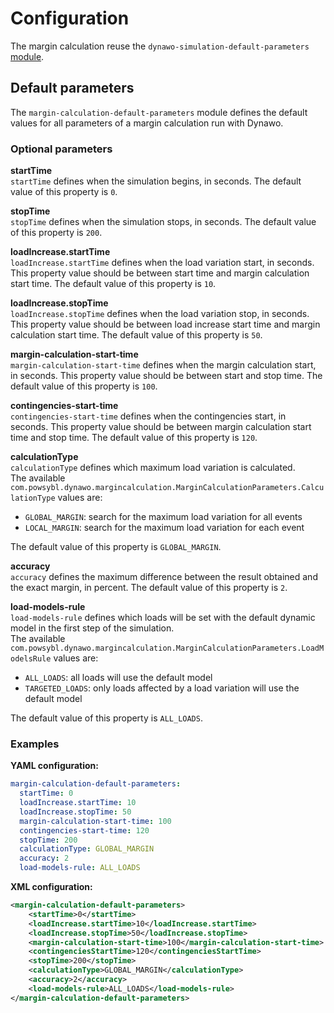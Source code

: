 # Configuration

The margin calculation reuse the `dynawo-simulation-default-parameters` [module](../dynamic_simulation/configuration.md#default-parameters).

## Default parameters
The `margin-calculation-default-parameters` module defines the default values for all parameters of a margin calculation run with Dynawo.  

### Optional parameters

**startTime**  
`startTime` defines when the simulation begins, in seconds.
The default value of this property is `0`.

**stopTime**  
`stopTime` defines when the simulation stops, in seconds.
The default value of this property is `200`.

**loadIncrease.startTime**  
`loadIncrease.startTime` defines when the load variation start, in seconds.
This property value should be between start time and margin calculation start time.
The default value of this property is `10`.

**loadIncrease.stopTime**  
`loadIncrease.stopTime` defines when the load variation stop, in seconds.
This property value should be between load increase start time and margin calculation start time.
The default value of this property is `50`.

**margin-calculation-start-time**  
`margin-calculation-start-time` defines when the margin calculation start, in seconds.
This property value should be between start and stop time.
The default value of this property is `100`.

**contingencies-start-time**  
`contingencies-start-time` defines when the contingencies start, in seconds.
This property value should be between margin calculation start time and stop time.
The default value of this property is `120`.

**calculationType**  
`calculationType` defines which maximum load variation is calculated.  
The available `com.powsybl.dynawo.margincalculation.MarginCalculationParameters.CalculationType` values are:
- `GLOBAL_MARGIN`: search for the maximum load variation for all events
- `LOCAL_MARGIN`: search for the maximum load variation for each event

The default value of this property is `GLOBAL_MARGIN`.

**accuracy**  
`accuracy` defines the maximum difference between the result obtained and the exact margin, in percent.
The default value of this property is `2`.

**load-models-rule**  
`load-models-rule` defines which loads will be set with the default dynamic model in the first step of the simulation.  
The available `com.powsybl.dynawo.margincalculation.MarginCalculationParameters.LoadModelsRule` values are:
- `ALL_LOADS`: all loads will use the default model
- `TARGETED_LOADS`: only loads affected by a load variation will use the default model

The default value of this property is `ALL_LOADS`.


### Examples

**YAML configuration:**
```yaml
margin-calculation-default-parameters:
  startTime: 0
  loadIncrease.startTime: 10
  loadIncrease.stopTime: 50
  margin-calculation-start-time: 100
  contingencies-start-time: 120
  stopTime: 200
  calculationType: GLOBAL_MARGIN
  accuracy: 2
  load-models-rule: ALL_LOADS
```

**XML configuration:**
```xml
<margin-calculation-default-parameters>
    <startTime>0</startTime>
    <loadIncrease.startTime>10</loadIncrease.startTime>
    <loadIncrease.stopTime>50</loadIncrease.stopTime>
    <margin-calculation-start-time>100</margin-calculation-start-time>
    <contingenciesStartTime>120</contingenciesStartTime>
    <stopTime>200</stopTime>
    <calculationType>GLOBAL_MARGIN</calculationType>
    <accuracy>2</accuracy>
    <load-models-rule>ALL_LOADS</load-models-rule>
</margin-calculation-default-parameters>
```
